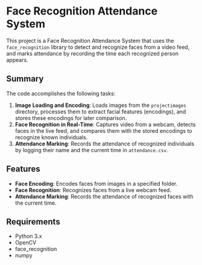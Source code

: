 # Face Recognition Attendance System

This project is a Face Recognition Attendance System that uses the `face_recognition` library to detect and recognize faces from a video feed, and marks attendance by recording the time each recognized person appears.

## Summary

The code accomplishes the following tasks:
1. **Image Loading and Encoding**: Loads images from the `projectimages` directory, processes them to extract facial features (encodings), and stores these encodings for later comparison.
2. **Face Recognition in Real-Time**: Captures video from a webcam, detects faces in the live feed, and compares them with the stored encodings to recognize known individuals.
3. **Attendance Marking**: Records the attendance of recognized individuals by logging their name and the current time in `attendance.csv`.

## Features

- **Face Encoding**: Encodes faces from images in a specified folder.
- **Face Recognition**: Recognizes faces from a live webcam feed.
- **Attendance Marking**: Records the attendance of recognized faces with the current time.

## Requirements

- Python 3.x
- OpenCV
- face_recognition
- numpy
